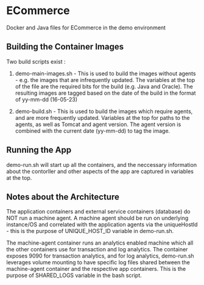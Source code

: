 ECommerce
================
Docker and Java files for ECommerce in the demo environment

Building the Container Images
-----------------------------
Two build scripts exist :

1. demo-main-images.sh -  This is used to build the images without agents - e.g. the images that are infrequently updated. The variables at the top of the file are the required bits for the build (e.g. Java and Oracle). The resulting images are tagged based on the date of the build in the format of yy-mm-dd (16-05-23)

2. demo-build.sh - This is used to build the images which require agents, and are more frequently updated. Variables at the top for paths to the agents, as well as Tomcat and agent version. The agent version is combined with the current date (yy-mm-dd) to tag the image. 

Running the App
-----------------------------
demo-run.sh will start up all the containers, and the neccessary information about the contorller and other aspects of the app are captured in variables at the top. 

Notes about the Architecture
-----------------------------
The application containers and external service containers (database) do NOT run a machine agent. A machine agent should be run on underlying instance/OS and correlated with the application agents via the uniqueHostId - this is the purpose of UNIQUE_HOST_ID variable in demo-run.sh. 

The machine-agent container runs an analytics enabled machine which all the other containers use for transaction and log analytics. The container exposes 9090 for transaction analytics, and for log analytics, demo-run.sh leverages volume mounting to have specific log files shared between the machine-agent container and the respective app containers. This is the purpose of SHARED_LOGS variable in the bash script.  
